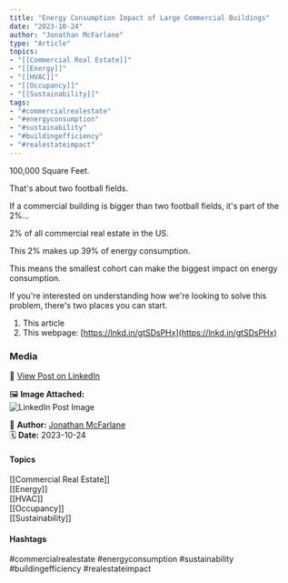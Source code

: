 ```yaml
---
title: "Energy Consumption Impact of Large Commercial Buildings"  
date: "2023-10-24"  
author: "Jonathan McFarlane"  
type: "Article"  
topics:  
- "[[Commercial Real Estate]]"  
- "[[Energy]]"  
- "[[HVAC]]"  
- "[[Occupancy]]"  
- "[[Sustainability]]"  
tags:  
- "#commercialrealestate"  
- "#energyconsumption"  
- "#sustainability"  
- "#buildingefficiency"  
- "#realestateimpact" 
---
```

100,000 Square Feet.

That's about two football fields.

If a commercial building is bigger than two football fields, it's part of the 2%...

2% of all commercial real estate in the US.

This 2% makes up 39% of energy consumption.

This means the smallest cohort can make the biggest impact on energy consumption.

If you're interested on understanding how we're looking to solve this problem, there's two places you can start.

1. This article  
2. This webpage: [https://lnkd.in/gtSDsPHx](https://lnkd.in/gtSDsPHx)

### Media

🔗 [View Post on LinkedIn](https://www.linkedin.com/feed/update/urn:li:activity:7122400515195367424)  
  
🖼 **Image Attached:**  
![LinkedIn Post Image](https://media.licdn.com/dms/image/v2/D5612AQF-6L3XvEzsnQ/article-cover_image-shrink_423_752/article-cover_image-shrink_423_752/0/1697776091988?e=1747267200&v=beta&t=IrUURYSG44fcwfSS8ZAzK0POw1jmI6uyEweR8oenj-o)  
  
👤 **Author:** [Jonathan McFarlane](https://www.linkedin.com/in/jonathanmcfarlane/)  
🗓️ **Date:** 2023-10-24

#### Topics

[[Commercial Real Estate]]  
[[Energy]]  
[[HVAC]]  
[[Occupancy]]  
[[Sustainability]]

#### Hashtags

#commercialrealestate #energyconsumption #sustainability #buildingefficiency #realestateimpact